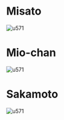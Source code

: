 # Misato

![u571](https://media.giphy.com/media/odsZocmsLGZH2/giphy.gif)

# Mio-chan

![u571](https://media.giphy.com/media/m0WvQNz58KSac/giphy.gif)

# Sakamoto

![u571](https://media.giphy.com/media/zL6Z2POEvbr8c/giphy.gif)